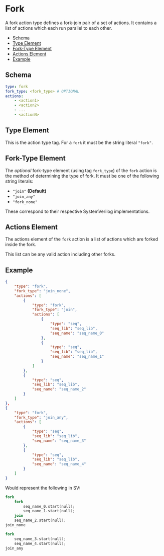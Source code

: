 # Fork

A fork action type defines a fork-join pair of a set of actions.
It contains a list of actions which each run parallel to each other.

- [Schema](#schema)
- [Type Element](#type-element)
- [Fork-Type Element](#fork-type-element)
- [Actions Element](#actions-element)
- [Example](#example)

## Schema

```yaml
type: fork
fork_type: <fork_type> # OPTIONAL
actions:
    - <action1>
    - <action2>
    - ...
    - <actionN>
```

## Type Element
This is the action type tag.
For a ```fork``` it must be the string literal ```"fork"```.

## Fork-Type Element
The *optional* fork-type element (using tag ```fork_type```) of the ```fork``` action is the method of determining the type of fork.
It must be one of the following string literals:
- ```"join"``` **(Default)**
- ```"join_any"```
- ```"fork_none"```

These correspond to their respective SystemVerilog implementations.

## Actions Element
The actions element of the ```fork``` action is a list of actions which are forked inside the fork.

This list can be any valid action including other forks.

## Example
```json
{
    "type": "fork",
    "fork_type": "join_none",
    "actions": [
        {
            "type": "fork",
            "fork_type": "join",
            "actions": [
                {
                    "type": "seq",
                    "seq_lib": "seq_lib",
                    "seq_name": "seq_name_0"
                },
                {
                    "type": "seq",
                    "seq_lib": "seq_lib",
                    "seq_name": "seq_name_1"
                }
            ]
        },
        {
            "type": "seq",
            "seq_lib": "seq_lib",
            "seq_name": "seq_name_2"
        }
    ]
},
{
    "type": "fork",
    "fork_type": "join_any",
    "actions": [
        {
            "type": "seq",
            "seq_lib": "seq_lib",
            "seq_name": "seq_name_3"
        },
        {
            "type": "seq",
            "seq_lib": "seq_lib",
            "seq_name": "seq_name_4"
        }
    ]
}
```

Would represent the following in SV:

```verilog
fork
    fork
        seq_name_0.start(null);
        seq_name_1.start(null);
    join
    seq_name_2.start(null);
join_none

fork
    seq_name_3.start(null);
    seq_name_4.start(null);
join_any
```